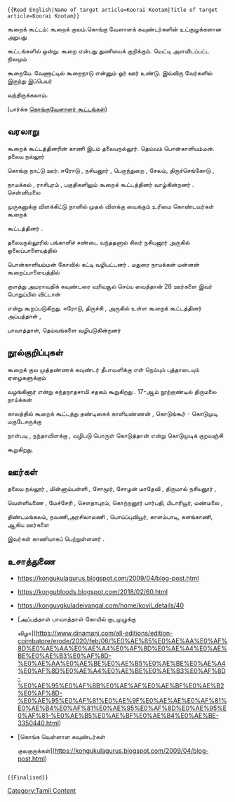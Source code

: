 ```{=mediawiki}
{{Read English|Name of target article=Koorai Kootam|Title of target article=Koorai Kootam}}
```
கூறைக் கூட்டம்: கூறைக் குலம்.கொங்கு வேளாளக் கவுண்டர்களின் உட்குழுக்களான அறுபது
கூட்டங்களில் ஒன்று. கூறை என்பது துணியைக் குறிக்கும். வெட்டி அளவிடப்பட்ட நிலமும்
கூறையே. வேணாட்டில் கூறைநாடு என்னும் ஓர் ஊர் உண்டு. இவ்விரு வேர்களில் இருந்து இப்பெயர்
வந்திருக்கலாம்.

(பார்க்க [கொங்குவேளாளர் கூட்டங்கள்](கொங்குவேளாளர்_கூட்டங்கள் "wikilink"))

## வரலாறு

கூறைக் கூட்டத்தினரின் காணி இடம் தலையநல்லூர். தெய்வம் பொன்காளியம்மன். தலைய நல்லூர்
கொங்கு நாட்டு ஊர். ஈரோடு , நசியனூர் , பெருந்துறை , சேலம், திருச்செங்கோடு ,
நாமக்கல் , ராசிபுரம் , பகுதிகளிலும் கூறைக் கூட்டத்தினர் வாழ்கின்றனர் . சென்னிமலை
முருகனுக்கு விளக்கிட்டு நானில் முதல் விளக்கு வைக்கும் உரிமை கொண்டவர்கள் கூறைக்
கூட்டத்தினர் .

தலையநல்லூரில் பங்காளிச் சண்டை வந்ததனால் சிலர் நசியனூர் அருகில் ஓலைப்பாளையத்தில்
பொன்காளியம்மன் கோவில் கட்டி வழிபட்டனர் . மதுரை நாயக்கன் மன்னன் கூறைப்பாளையத்தில்
குளத்து அமராவதிக் கவுண்டரை வரிவசூல் செய்ய வைத்தான் 28 ஊர்களை இவர் பொறுப்பில் விட்டான்
என்று கூறப்படுகிறது. ஈரோடு, திருச்சி , அருகில் உள்ள கூறைக் கூட்டத்தினர் அப்பத்தாள் ,
பாவாத்தாள், தெய்வங்களை வழிபடுகின்றனர்

## நூல்குறிப்புகள்

கூறைக் குல முத்தண்ணக் கவுண்டர் தீபாவளிக்கு எள் நெய்யும் புத்தாடையும் ஏழைகளுக்கும்
வழங்கினார் என்று கந்தநாதசாமி சதகம் கூறுகிறது . 17-ஆம் நூற்றாண்டில் திருமலை நாய்க்கன்
காலத்தில் கூறைக் கூட்டத்து தண்டிகைக் காளியண்ணன் , கொடுங்கூர் - கொடுமுடி மகுடேசருக்கு
நாள்படி , நந்தாவிளக்கு , வழிபடு பொருள் கொடுத்தான் என்று கொடுமுடிக் குறவஞ்சி
கூறுகிறது.

## ஊர்கள்

தலைய நல்லூர் , மின்னாம்பள்ளி , சோமூர், சோழன் மாதேவி , திருமால் நசியனூர் ,
வெள்ளியணை , மேச்சேரி , சௌதாபுரம், கொற்றனூர் பார்பதி, பிடாரியூர், மண்மலை ,
திண்டமங்கலம், நவணி,அரசிலாமணி , பொய்ப்புவியூர், காளம்பாடி, களங்காணி, ஆகிய ஊர்களை
இவர்கள் காணியாகப் பெற்றுள்ளனர் .

## உசாத்துணை

-   <https://kongukulagurus.blogspot.com/2009/04/blog-post.html>
-   <https://kongubloods.blogspot.com/2018/02/60.html>
-   <https://konguvgkuladeivangal.com/home/kovil_details/40>
-   [அப்பத்தாள் பாவாத்தாள் கோயில் குடமுழுக்கு
    விழா](https://www.dinamani.com/all-editions/edition-coimbatore/erode/2020/feb/06/%E0%AE%85%E0%AE%AA%E0%AF%8D%E0%AE%AA%E0%AE%A4%E0%AF%8D%E0%AE%A4%E0%AE%BE%E0%AE%B3%E0%AF%8D-%E0%AE%AA%E0%AE%BE%E0%AE%B5%E0%AE%BE%E0%AE%A4%E0%AF%8D%E0%AE%A4%E0%AE%BE%E0%AE%B3%E0%AF%8D-%E0%AE%95%E0%AF%8B%E0%AE%AF%E0%AE%BF%E0%AE%B2%E0%AF%8D-%E0%AE%95%E0%AF%81%E0%AE%9F%E0%AE%AE%E0%AF%81%E0%AE%B4%E0%AF%81%E0%AE%95%E0%AF%8D%E0%AE%95%E0%AF%81-%E0%AE%B5%E0%AE%BF%E0%AE%B4%E0%AE%BE-3350440.html)
-   [கொங்க வெள்ளாள கவுண்டர்கள்
    குலகுருக்கள்](https://kongukulagurus.blogspot.com/2009/04/blog-post.html)

```{=mediawiki}
{{Finalised}}
```
[Category:Tamil Content](Category:Tamil_Content "wikilink")
